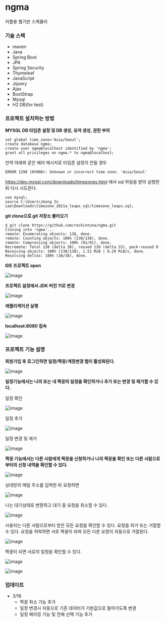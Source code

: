 # ngma
커플용 웹기반 스케쥴러

### 기술 스택  

- maven  
- Java  
- Spring Boot  
- JPA  
- Spring Security   
- Thymeleaf  
- JavaScript  
- Jquery  
- Ajax  
- BootStrap  
- Mysql  
- H2 DB(for test)  

### 프로젝트 설치하는 방법

**MYSQL DB 타임존 설정 및 DB 생성, 유저 생성, 권한 부여**
```
set global time_zone='Asia/Seoul';
create database ngma;
create user ngma@localhost identified by 'ngma';
grant all privileges on ngma.* to ngma@localhost;
```

만약 아래와 같은 에러 메시지로 타임존 설정이 안될 경우

```ERROR 1298 (HY000): Unknown or incorrect time zone: 'Asia/Seoul'```

https://dev.mysql.com/downloads/timezones.html 에서 sql 파일을 받아 실행한 뒤 다시 시도한다.
```
use mysql;
source C:\Users\Jeong In Lee\Downloads\timezone_2021a_leaps_sql/timezone_leaps.sql;
```

**git clone으로 git 저장소 불러오기**
```
$ git clone https://github.com/rockintuna/ngma.git
Cloning into 'ngma'...
remote: Enumerating objects: 138, done.
remote: Counting objects: 100% (138/138), done.
remote: Compressing objects: 100% (91/91), done.
Recremote: Total 138 (delta 38), reused 130 (delta 33), pack-reused 0
Receiving objects: 100% (138/138), 1.51 MiB | 8.29 MiB/s, done.
Resolving deltas: 100% (38/38), done.
```

**IDE 프로젝트 open**

![image](https://user-images.githubusercontent.com/52302236/111488763-e1dd4000-877c-11eb-8215-8dc78db83471.png)

**프로젝트 설정에서 JDK 버전 11로 변경**

![image](https://user-images.githubusercontent.com/52302236/111489094-32549d80-877d-11eb-945c-a06ee168eeca.png)

**애플리케이션 실행**

![image](https://user-images.githubusercontent.com/52302236/111489375-6760f000-877d-11eb-8a69-3b29f6246ca1.png)

**localhost:8080 접속**

![image](https://user-images.githubusercontent.com/52302236/111489605-a000c980-877d-11eb-91e9-1f02abe06d4f.png)

### 프로젝트 기능 설명

**회원가입 후 로그인하면 일정/짝꿍/계정변경 탭이 활성화된다.**

![image](https://user-images.githubusercontent.com/52302236/111489727-bb6bd480-877d-11eb-8985-31f38b366f33.png)

**일정기능에서는 나의 또는 내 짝꿍의 일정을 확인하거나 추가 또는 변경 및 제거할 수 있다.**

일정 확인

![image](https://user-images.githubusercontent.com/52302236/111492610-27e7d300-8780-11eb-8866-9644960a2b50.png)

일정 추가

![image](https://user-images.githubusercontent.com/52302236/111494013-7184ed80-8781-11eb-9317-0f7316126a6a.png)

일정 변경 및 제거

![image](https://user-images.githubusercontent.com/52302236/111493812-41d5e580-8781-11eb-889d-86d4b38dbe07.png)


**짝꿍 기능에서는 다른 사람에게 짝꿍을 신청하거나 나의 짝꿍을 확인 또는 다른 사람으로 부터의 신청 내역을 확인할 수 있다.**

![image](https://user-images.githubusercontent.com/52302236/111494185-9bd6ab00-8781-11eb-8a54-e7b35355b096.png)

상대방의 메일 주소를 입력한 뒤 요청하면 

![image](https://user-images.githubusercontent.com/52302236/111494236-a729d680-8781-11eb-8916-a844c6ed6a19.png)

나는 대기상태로 변환하고 대기 중 요청을 취소할 수 있다.

![image](https://user-images.githubusercontent.com/52302236/111494421-c9235900-8781-11eb-923d-c6dca37f8cd1.png)

사용자는 다른 사람으로부터 받은 모든 요청을 확인할 수 있다. 요청을 허가 또는 거절할 수 있다. 
요청을 허락하면 서로 짝꿍이 되며 모든 다른 요청이 자동으로 거절된다.

![image](https://user-images.githubusercontent.com/52302236/111494581-f07a2600-8781-11eb-9fa2-916db43d5630.png)

짝꿍이 되면 서로의 일정을 확인할 수 있다.

![image](https://user-images.githubusercontent.com/52302236/111494733-11427b80-8782-11eb-91b6-adfba99b2645.png)

![image](https://user-images.githubusercontent.com/52302236/111494792-1e5f6a80-8782-11eb-8911-236f219b12ec.png)

### 업데이트

 - 3/18
    - 짝꿍 취소 기능 추가
    - 일정 변경시 자동으로 기존 데이터가 기본값으로 들어가도록 변경
    - 일정 페이징 기능 및 전체 선택 기능 추가
